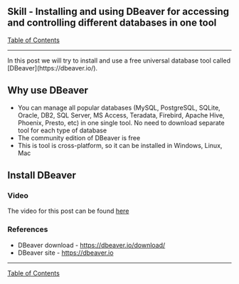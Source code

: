## Skill - Installing and using DBeaver for accessing and controlling different databases in one tool

[Table of Contents](https://nagasudhir.blogspot.com/2020/04/taming-python-table-of-contents.html)

<hr/>
In this post we will try to install and use a free universal database tool called [DBeaver](https://dbeaver.io/).

## Why use DBeaver
* You can manage all popular databases (MySQL, PostgreSQL, SQLite, Oracle, DB2, SQL Server, MS Access, Teradata, Firebird, Apache Hive, Phoenix, Presto, etc) in one single tool. No need to download separate tool for each type of database
* The community edition of DBeaver is free
* This is tool is cross-platform, so it can be installed in Windows, Linux, Mac

## Install DBeaver


### Video
The video for this post can be found [here](https://youtu.be/ErUPLbqXiB8)

### References
* DBeaver download - https://dbeaver.io/download/
* DBeaver site - https://dbeaver.io

<hr/>

[Table of Contents](https://nagasudhir.blogspot.com/2020/04/taming-python-table-of-contents.html)



<!--stackedit_data:
eyJoaXN0b3J5IjpbMTM0NTQ5MTMxXX0=
-->